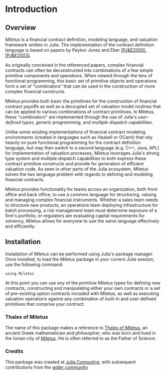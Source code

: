 # Introduction

## Overview

*Miletus* is a financial contract definition, modeling language, and valuation framework written in Julia.  The implementation of the contract definition language is based on papers by Peyton Jones and Eber [[PJ&E2000]](http://research.microsoft.com/en-us/um/people/simonpj/Papers/financial-contracts/contracts-icfp.htm),[[PJ&E2003]](http://citeseerx.ist.psu.edu/viewdoc/summary?doi=10.1.1.14.7885).

As originally conceived in the referenced papers, complex financial contracts can often be deconstructed into combinations of a few simple primitive components and operations.   When viewed through the lens of functional programming, this basic set of primitive objects and operations form a set of "combinators" that can be used in the construction of more complex financial constructs.

Miletus provides both basic the primitives for the construction of financial contract payoffs as well as a decoupled set of valuation model routines that can be applied to various combinations of contract primitives.  In Miletus, these "combinators" are implemented through the use of Julia's *user-defined types*, *generic programming*, and *multiple dispatch* capabilities.

Unlike some existing implementations of financial contract modeling environments (created in languages such as Haskell or OCaml) that rely heavily on pure functional programming for the contract definition language, but may then switch to a second language (e.g. C++, Java, APL) for implementation of valuation processes, Miletus leverages Julia's strong type system and multiple dispatch capabilities to both express these contract primitive constructs and provide for generation of efficient valuation code.  As seen in other parts of the Julia ecosystem, Miletus solves the two language problem with regards to defining and modeling financial contracts.

Miletus provides functionality for teams across an organization, both front office and back office, to use a common language for structuring, valuing and managing complex financial instruments.  Whether a sales team needs to structure new products, an operations team deploying infrastructure for batch processing, a risk management team must determine exposure of a firm's portfolio, or regulators are evaluating capital requirements for solvency, Miletus allows for everyone to use the same language effectively and efficiently.

## Installation

Installation of Miletus can be performed using Julia's package manager. Once installed, to load the Miletus package in your current Julia session, use the following command:

```@example
using Miletus
```

At this point you can use any of the primitive Miletus types for defining new contracts, constructing and manipulating either your own contracts or a set of pre-existing option contracts included with Miletus, as well as executing valuation operations against any combination of built-in and user-defined primitives that comprise your contract.

### Thales of Miletus

The name of this package makes a reference to [Thales of Miletus](https://en.wikipedia.org/wiki/Thales_of_Miletus), an ancient Greek mathematician and philosopher, who was born and lived in the Ionian city of [Miletus](https://en.wikipedia.org/wiki/Miletus). He is often referred to as the Father of Science. 

### Credits

This package was created at [Julia Computing](https://juliacomputing.com), with subsequent contributions from the [wider community](https://github.com/JuliaComputing/Miletus.jl/graphs/contributors)
